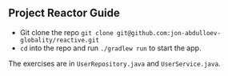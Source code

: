 ## Project Reactor Guide

* Git clone the repo `git clone git@github.com:jon-abdulloev-globality/reactive.git`
* `cd` into the repo and run `./gradlew run` to start the app.

The exercises are in `UserRepository.java` and `UserService.java`.
